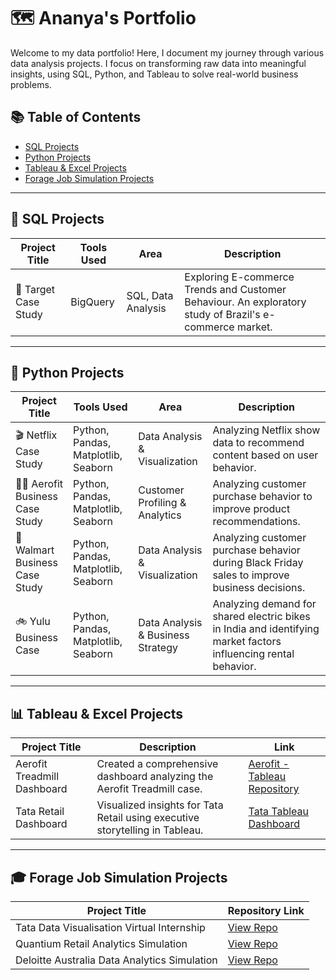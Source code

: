 # 🗺 Ananya's Portfolio

Welcome to my data portfolio! Here, I document my journey through various data analysis projects. I focus on transforming raw data into meaningful insights, using SQL, Python, and Tableau to solve real-world business problems.

## 📚 Table of Contents

- [SQL Projects](#sql-projects)
- [Python Projects](#python-projects)
- [Tableau & Excel Projects](#tableau--excel-projects)
- [Forage Job Simulation Projects](#forage-job-simulation-projects)

---

## 📌 SQL Projects

| Project Title | Tools Used | Area | Description |
|---------------|------------|-------|-------------|
| 🎯 Target Case Study | BigQuery | SQL, Data Analysis | Exploring E-commerce Trends and Customer Behaviour. An exploratory study of Brazil's e-commerce market. |

---

## 🐍 Python Projects

| Project Title | Tools Used | Area | Description |
|---------------|------------|-------|-------------|
| 🎬 Netflix Case Study | Python, Pandas, Matplotlib, Seaborn | Data Analysis & Visualization | Analyzing Netflix show data to recommend content based on user behavior. |
| 🏃‍♂️ Aerofit Business Case Study | Python, Pandas, Matplotlib, Seaborn | Customer Profiling & Analytics | Analyzing customer purchase behavior to improve product recommendations. |
| 🏬 Walmart Business Case Study | Python, Pandas, Matplotlib, Seaborn | Data Analysis & Visualization | Analyzing customer purchase behavior during Black Friday sales to improve business decisions. |
| 🚲 Yulu Business Case | Python, Pandas, Matplotlib, Seaborn | Data Analysis & Business Strategy | Analyzing demand for shared electric bikes in India and identifying market factors influencing rental behavior. |

---

## 📊 Tableau & Excel Projects

| Project Title | Description | Link |
|---------------|-------------|------|
| Aerofit Treadmill Dashboard | Created a comprehensive dashboard analyzing the Aerofit Treadmill case. | [Aerofit - Tableau Repository](https://public.tableau.com/views/AerofitTreadmillDashboard/Dashboard1) |
| Tata Retail Dashboard | Visualized insights for Tata Retail using executive storytelling in Tableau. | [Tata Tableau Dashboard](https://public.tableau.com/views/TATA-RetailAnalysis/Dashboard1) |

---

## 🎓 Forage Job Simulation Projects

| Project Title | Repository Link |
|---------------|------------------|
| Tata Data Visualisation Virtual Internship | [View Repo](https://github.com/ananyajayaprakash13/Tata-Data-Visualisation-Forage) |
| Quantium Retail Analytics Simulation | [View Repo](https://github.com/ananyajayaprakash13/Quantium-Retail-Analytics-Forage) |
| Deloitte Australia Data Analytics Simulation | [View Repo](https://github.com/ananyajayaprakash13/Deloitte-Australia-Analytics-Forage) |







